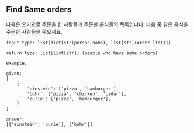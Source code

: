 Find Same orders
----------------

다음은 요기요로 주문을 한 사람들과 주문한 음식들의 목록입니다.
다음 중 같은 음식을 주문한 사람들을 묶으세요.


```
input type: list[dict[str(person name), list[str](order list)]]

return type: list[list[str]] (people who have same orders)

example.

given:
[
    {
        'einstein': ['pizza', 'hamburger'],
        'bohr': ['pizza', 'chicken', 'cidar'],
        'curie': ['pizza', 'hamburger'],
    }
]

answer:
[['einstein', 'curie'], ['bohr']]
```
